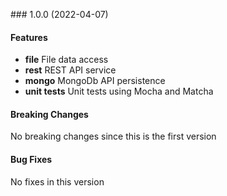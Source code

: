 <a name="1.0.0"></a> ### 1.0.0 (2022-04-07)

#### Features
* **file** File data access 
* **rest** REST API service
* **mongo** MongoDb API persistence
* **unit tests** Unit tests using Mocha and Matcha

#### Breaking Changes
No breaking changes since this is the first version

#### Bug Fixes
No fixes in this version

